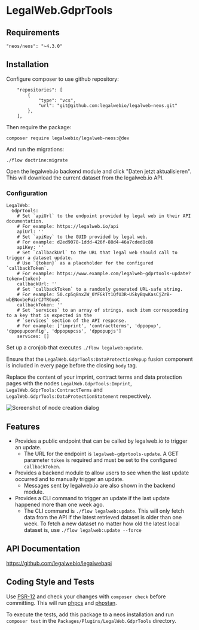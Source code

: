 # LegalWeb.GdprTools

## Requirements

```"neos/neos": "~4.3.0"```

## Installation

Configure composer to use github repository:

```
    "repositories": [
        {
            "type": "vcs",
            "url": "git@github.com:legalwebio/legalweb-neos.git"
        },
    ],
```

Then require the package:

```composer require legalwebio/legalweb-neos:@dev```

And run the migrations:

```./flow doctrine:migrate```

Open the legalweb.io backend module and click "Daten jetzt aktualisieren".
This will download the current dataset from the legalweb.io API.

### Configuration

```
LegalWeb:
  GdprTools:
    # Set `apiUrl` to the endpoint provided by legal web in their API documentation.
    # For example: https://legalweb.io/api
    apiUrl: ''
    # Set `apiKey` to the GUID provided by legal web.
    # For example: d2ed9078-1ddd-426f-88d4-46a7cded8c88 
    apiKey: ''
    # Set `callbackUrl` to the URL that legal web should call to trigger a dataset update.
    # Use `{token}` as a placeholder for the configured `callbackToken`.
    # For example: https://www.example.com/legalweb-gdprtools-update?token={token}
    callbackUrl: ''
    # Set `callbackToken` to a randomly generated URL-safe string.
    # For example: 50.cp5q8nxZW_0YFGkTt1QfU3R~USkyBqwKasCjZrB-wbENoxbeFuirCJTRGuoC
    callbackToken: ''
    # Set `services` to an array of strings, each item corresponding to a key that is expected in the
    # `services` section of the API response.
    # For example: ['imprint', 'contractterms', 'dppopup', 'dppopupconfig', 'dppopupcss', 'dppopupjs']
    services: []
```

Set up a cronjob that executes `./flow legalweb:update`.

Ensure that the `LegalWeb.GdprTools:DataProtectionPopup` fusion component is included in every page before the closing `body` tag.

Replace the content of your imprint, contract terms and data protection pages with the nodes `LegalWeb.GdprTools:Imprint`, `LegalWeb.GdprTools:ContractTerms` and `LegalWeb.GdprTools:DataProtectionStatement` respectively.

![Screenshot of node creation dialog](https://user-images.githubusercontent.com/4510166/90875089-e9806600-e3a0-11ea-8873-5ba934cf72bc.png)

## Features

* Provides a public endpoint that can be called by legalweb.io to trigger an update.
    * The URL for the endpoint is `legalweb-gdprtools-update`. A GET parameter `token` is required and must be set to the configured `callbackToken`.
* Provides a backend module to allow users to see when the last update occurred and to manually trigger an update.
    * Messages sent by legalweb.io are also shown in the backend module.
* Provides a CLI command to trigger an update if the last update happened more than one week ago.
    * The CLI command is `./flow legalweb:update`.
      This will only fetch data from the API if the latest retrieved dataset is older than one week.
      To fetch a new dataset no matter how old the latest local dataset is, use `./flow legalweb:update --force`

## API Documentation

https://github.com/legalwebio/legalwebapi

## Coding Style and Tests

Use [PSR-12](https://www.php-fig.org/psr/psr-12/) and check your changes with `composer check` before committing. This will run [phpcs](https://github.com/squizlabs/PHP_CodeSniffer) and [phpstan](https://github.com/phpstan/phpstan).

To execute the tests, add this package to a neos installation and run `composer test` in the `Packages/Plugins/LegalWeb.GdprTools` directory.

